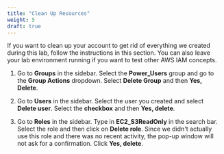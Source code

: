 ```yaml
---
title: "Clean Up Resources"
weight: 5
draft: true
---
```


If you want to clean up your account to get rid of everything we created
during this lab, follow the instructions in this section. You can also
leave your lab environment running if you want to test other AWS IAM
concepts.

1.  Go to **Groups** in the sidebar. Select the **Power\_Users** group and
go to the **Group Actions** dropdown. Select **Delete Group** and then
**Yes, Delete**.

2. Go to **Users** in the sidebar. Select the user you created and select
**Delete user**. Select the **checkbox** and then **Yes, delete**.

3. Go to **Roles** in the sidebar. Type in **EC2\_S3ReadOnly** in the
search bar. Select the role and then click on **Delete role**. Since we
didn't actually use this role and there was no recent activity, the
pop-up window will not ask for a confirmation. Click **Yes, delete**.

